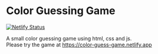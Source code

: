 # Color Guessing Game
[![Netlify Status](https://api.netlify.com/api/v1/badges/f4bfa97a-d9ce-4888-b734-449e90949163/deploy-status)](https://app.netlify.com/sites/color-guess-game/deploys)

A small color guessing game using html, css and js.
<br/>
Please try the game at https://color-guess-game.netlify.app
